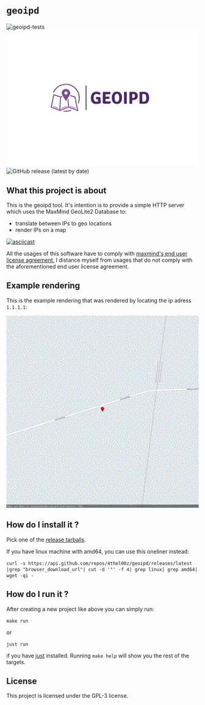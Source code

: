 # ```geoipd```

![geoipd-tests](https://github.com/4thel00z/geoipd/workflows/Test/badge.svg)
![geoipd-logo](https://github.com/4thel00z/geoipd/raw/assets/logo.png)
![GitHub release (latest by date)](https://img.shields.io/github/downloads/4thel00z/geoipd/latest/total?style=for-the-badge)

## What this project is about



This is the geoipd tool.
It's intention is to provide a simple HTTP server which uses the MaxMind GeoLite2 Database to:

- translate between IPs to geo locations
- render IPs on a map

[![asciicast](https://asciinema.org/a/R1C7LZcAjOluuhI57CTngzbPM.svg)](https://asciinema.org/a/R1C7LZcAjOluuhI57CTngzbPM)

All the usages of this software have to comply with [maxmind's end user license agreement.](https://www.maxmind.com/en/end-user-license-agreement) 
I distance myself from usages that do not comply with the aforementioned end user license agreement.

## Example rendering

This is the example rendering that was rendered by locating the ip adress `1.1.1.1`:

![geoipd-rendering](https://github.com/4thel00z/geoipd/raw/assets/out.png)

## How do I install it ?

Pick one of the [release tarballs](https://github.com/4thel00z/geoipd/releases/latest).

If you have linux machine with amd64, you can use this oneliner instead:
```
curl -s https://api.github.com/repos/4thel00z/geoipd/releases/latest |grep "browser_download_url"| cut -d '"' -f 4| grep linux| grep amd64| wget -qi -
```

## How do I run it ?

After creating a new project like above you can simply run:

```
make run
```

or

```
just run
```

if you have [just](https://github.com/casey/just) installed.
Running `make help` will show you the rest of the targets.

## License

This project is licensed under the GPL-3 license.
